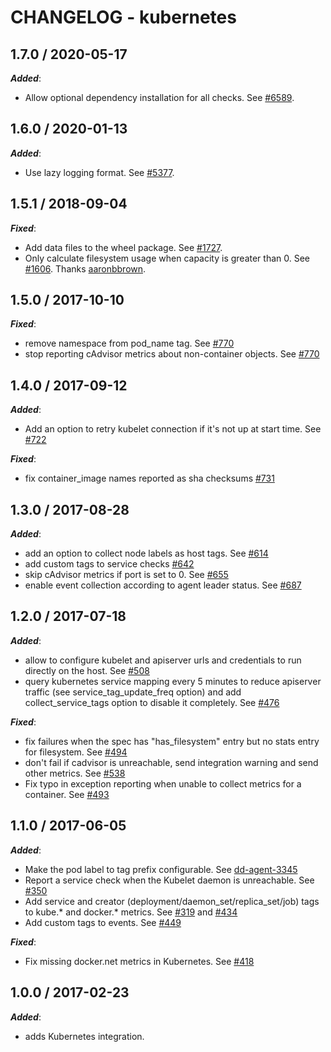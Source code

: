 # CHANGELOG - kubernetes

## 1.7.0 / 2020-05-17

***Added***:

* Allow optional dependency installation for all checks. See [#6589](https://github.com/DataDog/integrations-core/pull/6589).

## 1.6.0 / 2020-01-13

***Added***:

* Use lazy logging format. See [#5377](https://github.com/DataDog/integrations-core/pull/5377).

## 1.5.1 / 2018-09-04

***Fixed***:

* Add data files to the wheel package. See [#1727](https://github.com/DataDog/integrations-core/pull/1727).
* Only calculate filesystem usage when capacity is greater than 0. See [#1606](https://github.com/DataDog/integrations-core/pull/1606). Thanks [aaronbbrown](https://github.com/aaronbbrown).

## 1.5.0 / 2017-10-10

***Fixed***:
* remove namespace from pod_name tag. See [#770](https://github.com/DataDog/integrations-core/issues/770)
* stop reporting cAdvisor metrics about non-container objects. See [#770](https://github.com/DataDog/integrations-core/issues/770)

## 1.4.0 / 2017-09-12

***Added***:

* Add an option to retry kubelet connection if it's not up at start time. See [#722](https://github.com/DataDog/integrations-core/issues/722)

***Fixed***:

* fix container_image names reported as sha checksums [#731](https://github.com/DataDog/integrations-core/issues/731)

## 1.3.0 / 2017-08-28

***Added***:

* add an option to collect node labels as host tags. See [#614](https://github.com/DataDog/integrations-core/issues/614)
* add custom tags to service checks [#642](https://github.com/DataDog/integrations-core/issues/642)
* skip cAdvisor metrics if port is set to 0. See [#655](https://github.com/DataDog/integrations-core/issues/655)
* enable event collection according to agent leader status. See [#687](https://github.com/DataDog/integrations-core/issues/687)

## 1.2.0 / 2017-07-18

***Added***:

* allow to configure kubelet and apiserver urls and credentials to run directly on the host. See [#508](https://github.com/DataDog/integrations-core/issues/508)
* query kubernetes service mapping every 5 minutes to reduce apiserver traffic (see service_tag_update_freq option) and add collect_service_tags option to disable it completely. See [#476](https://github.com/DataDog/integrations-core/issues/476)

***Fixed***:

* fix failures when the spec has "has_filesystem" entry but no stats entry for filesystem. See [#494](https://github.com/DataDog/integrations-core/issues/494)
* don't fail if cadvisor is unreachable, send integration warning and send other metrics. See [#538](https://github.com/DataDog/integrations-core/issues/538)
* Fix typo in exception reporting when unable to collect metrics for a container. See [#493](https://github.com/DataDog/integrations-core/issues/493)

## 1.1.0 / 2017-06-05

***Added***:

* Make the pod label to tag prefix configurable. See [dd-agent-3345](https://github.com/DataDog/dd-agent/pull/3345)
* Report a service check when the Kubelet daemon is unreachable. See [#350](https://github.com/DataDog/integrations-core/issues/350)
* Add service and creator (deployment/daemon_set/replica_set/job) tags to kube.* and docker.* metrics. See [#319](https://github.com/DataDog/integrations-core/issues/319) and [#434](https://github.com/DataDog/integrations-core/issues/434)
* Add custom tags to events. See [#449](https://github.com/DataDog/integrations-core/issues/449)

***Fixed***:

* Fix missing docker.net metrics in Kubernetes. See [#418](https://github.com/DataDog/integrations-core/issues/418)

## 1.0.0 / 2017-02-23

***Added***:

* adds Kubernetes integration.
